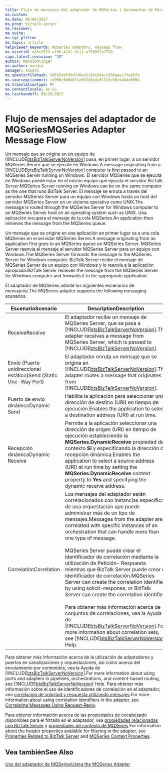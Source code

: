 ```yaml
---
title: Flujo de mensajes del adaptador de MQSeries | Documentos de Microsoft
ms.custom: 
ms.date: 06/08/2017
ms.prod: biztalk-server
ms.reviewer: 
ms.suite: 
ms.tgt_pltfrm: 
ms.topic: article
helpviewer_keywords: MQSeries adapters, message flow
ms.assetid: aa5c8523-afd6-4181-9c11-a150857a7790
caps.latest.revision: "10"
author: MandiOhlinger
ms.author: mandia
manager: anneta
ms.openlocfilehash: 5df8549f99d376ea518b160ac1505aaac7feb5fa
ms.sourcegitcommit: cb908c540d8f1a692d01dc8f313e16cb4b4e696d
ms.translationtype: MT
ms.contentlocale: es-ES
ms.lasthandoff: 09/20/2017
---
```

# <a name="mqseries-adapter-message-flow"></a><span data-ttu-id="236d9-102">Flujo de mensajes del adaptador de MQSeries</span><span class="sxs-lookup"><span data-stu-id="236d9-102">MQSeries Adapter Message Flow</span></span>
<span data-ttu-id="236d9-103">Un mensaje que se origine en un equipo de [!INCLUDE[btsBizTalkServerNoVersion](../includes/btsbiztalkservernoversion-md.md)] pasa, en primer lugar, a un servidor MQSeries Server que se ejecute en Windows.</span><span class="sxs-lookup"><span data-stu-id="236d9-103">A message originating from a [!INCLUDE[btsBizTalkServerNoVersion](../includes/btsbiztalkservernoversion-md.md)] computer is first passed to an MQSeries Server running on Windows.</span></span> <span data-ttu-id="236d9-104">El servidor MQSeries que se ejecuta en Windows puede estar en el mismo equipo que ejecuta el servidor BizTalk Server.</span><span class="sxs-lookup"><span data-stu-id="236d9-104">MQSeries Server running on Windows can be on the same computer as the one that runs BizTalk Server.</span></span> <span data-ttu-id="236d9-105">El mensaje se enruta a través del servidor MQSeries Server para un equipo con Windows hasta un host del servidor MQSeries Server en un sistema operativo como UNIX.</span><span class="sxs-lookup"><span data-stu-id="236d9-105">The message is routed through the MQSeries Server for Windows computer to an MQSeries Server host on an operating system such as UNIX.</span></span> <span data-ttu-id="236d9-106">Una aplicación recupera el mensaje de la cola MQSeries.</span><span class="sxs-lookup"><span data-stu-id="236d9-106">An application then retrieves the message from the MQSeries queue.</span></span>  
  
 <span data-ttu-id="236d9-107">Un mensaje que se origine en una aplicación en primer lugar va a una cola MQSeries en el servidor MQSeries Server.</span><span class="sxs-lookup"><span data-stu-id="236d9-107">A message originating from an application first goes to an MQSeries queue on MQSeries Server.</span></span> <span data-ttu-id="236d9-108">MQSeries Server reenvía el mensaje al servidor MQSeries Server para un equipo con Windows.</span><span class="sxs-lookup"><span data-stu-id="236d9-108">The MQSeries Server forwards the message to the MQSeries Server for Windows computer.</span></span> <span data-ttu-id="236d9-109">BizTalk Server recibe el mensaje de MQSeries Server de un equipo con Windows y lo reenvía a la aplicación apropiada.</span><span class="sxs-lookup"><span data-stu-id="236d9-109">BizTalk Server receives the message from the MQSeries Server for Windows computer and forwards it to the appropriate application.</span></span>  
  
 <span data-ttu-id="236d9-110">El adaptador de MQSeries admite los siguientes escenarios de mensajería.</span><span class="sxs-lookup"><span data-stu-id="236d9-110">The MQSeries adapter supports the following messaging scenarios.</span></span>  
  
|<span data-ttu-id="236d9-111">**Escenario**</span><span class="sxs-lookup"><span data-stu-id="236d9-111">**Scenario**</span></span>|<span data-ttu-id="236d9-112">**Description**</span><span class="sxs-lookup"><span data-stu-id="236d9-112">**Description**</span></span>|  
|------------------|---------------------|  
|<span data-ttu-id="236d9-113">Receive</span><span class="sxs-lookup"><span data-stu-id="236d9-113">Receive</span></span>|<span data-ttu-id="236d9-114">El adaptador recibe un mensaje de MQSeries Server, que se pasa a [!INCLUDE[btsBizTalkServerNoVersion](../includes/btsbiztalkservernoversion-md.md)].</span><span class="sxs-lookup"><span data-stu-id="236d9-114">The adapter receives a message from MQSeries Server, which is passed to [!INCLUDE[btsBizTalkServerNoVersion](../includes/btsbiztalkservernoversion-md.md)].</span></span>|  
|<span data-ttu-id="236d9-115">Envío (Puerto unidireccional estático)</span><span class="sxs-lookup"><span data-stu-id="236d9-115">Send (Static One-Way Port)</span></span>|<span data-ttu-id="236d9-116">El adaptador enruta un mensaje que se origina en [!INCLUDE[btsBizTalkServerNoVersion](../includes/btsbiztalkservernoversion-md.md)].</span><span class="sxs-lookup"><span data-stu-id="236d9-116">The adapter routes a message that originates from [!INCLUDE[btsBizTalkServerNoVersion](../includes/btsbiztalkservernoversion-md.md)].</span></span>|  
|<span data-ttu-id="236d9-117">Puerto de envío dinámico</span><span class="sxs-lookup"><span data-stu-id="236d9-117">Dynamic Send</span></span>|<span data-ttu-id="236d9-118">Habilita la aplicación para seleccionar una dirección de destino (URI) en tiempo de ejecución.</span><span class="sxs-lookup"><span data-stu-id="236d9-118">Enables the application to select a destination address (URI) at run time.</span></span>|  
|<span data-ttu-id="236d9-119">Recepción dinámica</span><span class="sxs-lookup"><span data-stu-id="236d9-119">Dynamic Receive</span></span>|<span data-ttu-id="236d9-120">Permite a la aplicación seleccionar una dirección de origen (URI) en tiempo de ejecución estableciendo la **MQSeries.DynamicReceive** propiedad de contexto **Sí** y especificando la dirección de recepción dinámica.</span><span class="sxs-lookup"><span data-stu-id="236d9-120">Enables the application to select a source address (URI) at run time by setting the **MQSeries.DynamicReceive** context property to **Yes** and specifying the dynamic receive address.</span></span>|  
|<span data-ttu-id="236d9-121">Correlation</span><span class="sxs-lookup"><span data-stu-id="236d9-121">Correlation</span></span>|<span data-ttu-id="236d9-122">Los mensajes del adaptador están correlacionados con instancias específicas de una orquestación que puede administrar más de un tipo de mensajes.</span><span class="sxs-lookup"><span data-stu-id="236d9-122">Messages from the adapter are correlated with specific instances of an orchestration that can handle more than one type of message.</span></span><br /><br /> <span data-ttu-id="236d9-123">MQSeries Server puede crear el identificador de correlación mediante la utilización de Petición- Respuesta mientras que BizTalk Server puede crear el identificador de correlación.</span><span class="sxs-lookup"><span data-stu-id="236d9-123">MQSeries Server can create the correlation identifier by using solicit-response, or BizTalk Server can create the correlation identifier.</span></span><br /><br /> <span data-ttu-id="236d9-124">Para obtener más información acerca de conjuntos de correlaciones, vea la Ayuda de [!INCLUDE[btsBizTalkServerNoVersion](../includes/btsbiztalkservernoversion-md.md)].</span><span class="sxs-lookup"><span data-stu-id="236d9-124">For more information about correlation sets, see [!INCLUDE[btsBizTalkServerNoVersion](../includes/btsbiztalkservernoversion-md.md)] Help.</span></span>|  
  
 <span data-ttu-id="236d9-125">Para obtener más información acerca de la utilización de adaptadores y puertos en canalizaciones y orquestaciones, así como acerca del enrutamiento por contenidos, vea la Ayuda de [!INCLUDE[btsBizTalkServerNoVersion](../includes/btsbiztalkservernoversion-md.md)].</span><span class="sxs-lookup"><span data-stu-id="236d9-125">For more information about using ports and adapters in pipelines, orchestrations, and content-based routing, see [!INCLUDE[btsBizTalkServerNoVersion](../includes/btsbiztalkservernoversion-md.md)] Help.</span></span> <span data-ttu-id="236d9-126">Para obtener más información sobre el uso de identificadores de correlación en el adaptador, vea [correlación de solicitud y respuesta utilizando mensajes](../core/correlating-messages-using-request-reply.md).</span><span class="sxs-lookup"><span data-stu-id="236d9-126">For more information about using correlation identifiers in the adapter, see [Correlating Messages Using Request-Reply](../core/correlating-messages-using-request-reply.md).</span></span>  
  
 <span data-ttu-id="236d9-127">Para obtener información acerca de las propiedades de encabezado disponibles para el filtrado en el adaptador, vea [propiedades relacionadas con BizTalk Server](../core/properties-related-to-biztalk-server.md) y [propiedades de contexto de MQSeries](../core/mqseries-context-properties.md).</span><span class="sxs-lookup"><span data-stu-id="236d9-127">For information about the header properties available for filtering in the adapter, see [Properties Related to BizTalk Server](../core/properties-related-to-biztalk-server.md) and [MQSeries Context Properties](../core/mqseries-context-properties.md).</span></span>  
  
## <a name="see-also"></a><span data-ttu-id="236d9-128">Vea también</span><span class="sxs-lookup"><span data-stu-id="236d9-128">See Also</span></span>  
 [<span data-ttu-id="236d9-129">Uso del adaptador de MQSeries</span><span class="sxs-lookup"><span data-stu-id="236d9-129">Using the MQSeries Adapter</span></span>](../core/using-the-mqseries-adapter.md)
